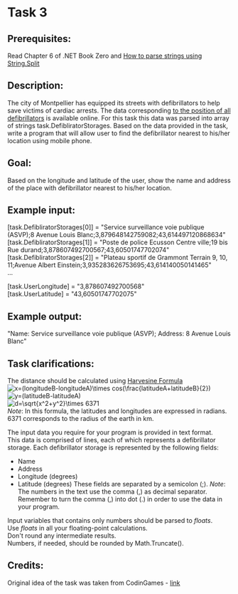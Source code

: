 # Task 3

## Prerequisites:
Read Chapter 6 of .NET Book Zero and [How to parse strings using String.Split](https://docs.microsoft.com/en-us/dotnet/csharp/how-to/parse-strings-using-split)

## Description:
The city of Montpellier has equipped its streets with defibrillators to help save victims of cardiac arrests. 
The data corresponding [to the position of all defibrillators](http://data.montpellier3m.fr/dataset/defibrillateurs-de-montpellier) is available online.
For this task this data was parsed into array of strings task.DefibliratorStorages.
Based on the data provided in the task, write a program that will allow user to find the defibrillator nearest to his/her location using mobile phone.

## Goal:
Based on the longitude and latitude of the user, show the name and address of the place with defibrillator nearest to his/her location.

## Example input: 
[task.DefibliratorStorages[0]] = "Service surveillance voie publique (ASVP);8 Avenue Louis Blanc;3,879648142759082;43,614497120868634"  
[task.DefibliratorStorages[1]] = "Poste de police Ecusson Centre ville;19 bis Rue durand;3,878607492700567;43,60501747702074"  
[task.DefibliratorStorages[2]] = "Plateau sportif de Grammont Terrain 9, 10, 11;Avenue Albert Einstein;3,935283626753695;43,614140050141465"  
...

[task.UserLongitude] = "3,878607492700568"  
[task.UserLatitude] = "43,60501747702075"   

## Example output:
"Name: Service surveillance voie publique (ASVP); Address: 8 Avenue Louis Blanc"

## Task clarifications:
The distance should be calculated using [Harvesine Formula](http://www.movable-type.co.uk/scripts/latlong.html)  
![x=(longitudeB-longitudeA)\times cos(\frac{latitudeA+latitudeB}{2})](https://render.githubusercontent.com/render/math?math=x%3D(longitudeB-longitudeA)%5Ctimes%20cos(%5Cfrac%7BlatitudeA%2BlatitudeB%7D%7B2%7D))  
![y=(latitudeB-latitudeA)](https://render.githubusercontent.com/render/math?math=y%3D(latitudeB-latitudeA))  
![d=\sqrt{x^2+y^2}\times 6371](https://render.githubusercontent.com/render/math?math=d%3D%5Csqrt%7Bx%5E2%2By%5E2%7D%5Ctimes%206371)  
_Note_: In this formula, the latitudes and longitudes are expressed in radians. 6371 corresponds to the radius of the earth in km.

The input data you require for your program is provided in text format.  
This data is comprised of lines, each of which represents a defibrillator storage. Each defibrillator storage is represented by the following fields:  
- Name  
- Address  
- Longitude (degrees)
- Latitude (degrees)
These fields are separated by a semicolon (;).
_Note_: The numbers in the text use the comma (,) as decimal separator. Remember to turn the comma (,) into dot (.) in order to use the data in your program.  

Input variables that contains only numbers should be parsed to _floats_.  
Use _floats_ in all your floating-point calculations.  
Don't round any intermediate results.  
Numbers, if needed, should be rounded by Math.Truncate().  

## Credits:
Original idea of the task was taken from CodinGames - [link](https://www.codingame.com/ide/puzzle/defibrillators)     
